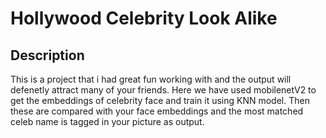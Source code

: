 # Hollywood Celebrity Look Alike

## Description
This is a project that i had great fun working with and the output will defenetly attract many of your friends. Here we have used mobilenetV2 to get the embeddings of celebrity face and train it using KNN model. Then these are compared with your face embeddings and the most matched celeb name is tagged in your picture as output. 

